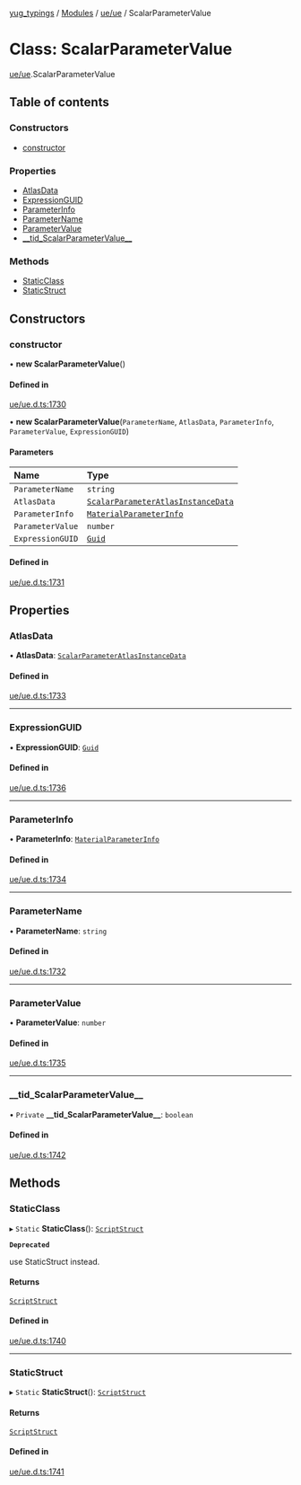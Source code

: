 [yug_typings](../README.md) / [Modules](../modules.md) / [ue/ue](../modules/ue_ue.md) / ScalarParameterValue

# Class: ScalarParameterValue

[ue/ue](../modules/ue_ue.md).ScalarParameterValue

## Table of contents

### Constructors

- [constructor](ue_ue.ScalarParameterValue.md#constructor)

### Properties

- [AtlasData](ue_ue.ScalarParameterValue.md#atlasdata)
- [ExpressionGUID](ue_ue.ScalarParameterValue.md#expressionguid)
- [ParameterInfo](ue_ue.ScalarParameterValue.md#parameterinfo)
- [ParameterName](ue_ue.ScalarParameterValue.md#parametername)
- [ParameterValue](ue_ue.ScalarParameterValue.md#parametervalue)
- [\_\_tid\_ScalarParameterValue\_\_](ue_ue.ScalarParameterValue.md#__tid_scalarparametervalue__)

### Methods

- [StaticClass](ue_ue.ScalarParameterValue.md#staticclass)
- [StaticStruct](ue_ue.ScalarParameterValue.md#staticstruct)

## Constructors

### constructor

• **new ScalarParameterValue**()

#### Defined in

[ue/ue.d.ts:1730](https://github.com/YugMetaverse/yug_typings/blob/b7d9b19/ue/ue.d.ts#L1730)

• **new ScalarParameterValue**(`ParameterName`, `AtlasData`, `ParameterInfo`, `ParameterValue`, `ExpressionGUID`)

#### Parameters

| Name | Type |
| :------ | :------ |
| `ParameterName` | `string` |
| `AtlasData` | [`ScalarParameterAtlasInstanceData`](ue_ue.ScalarParameterAtlasInstanceData.md) |
| `ParameterInfo` | [`MaterialParameterInfo`](ue_ue.MaterialParameterInfo.md) |
| `ParameterValue` | `number` |
| `ExpressionGUID` | [`Guid`](ue_ue_s.Guid.md) |

#### Defined in

[ue/ue.d.ts:1731](https://github.com/YugMetaverse/yug_typings/blob/b7d9b19/ue/ue.d.ts#L1731)

## Properties

### AtlasData

• **AtlasData**: [`ScalarParameterAtlasInstanceData`](ue_ue.ScalarParameterAtlasInstanceData.md)

#### Defined in

[ue/ue.d.ts:1733](https://github.com/YugMetaverse/yug_typings/blob/b7d9b19/ue/ue.d.ts#L1733)

___

### ExpressionGUID

• **ExpressionGUID**: [`Guid`](ue_ue_s.Guid.md)

#### Defined in

[ue/ue.d.ts:1736](https://github.com/YugMetaverse/yug_typings/blob/b7d9b19/ue/ue.d.ts#L1736)

___

### ParameterInfo

• **ParameterInfo**: [`MaterialParameterInfo`](ue_ue.MaterialParameterInfo.md)

#### Defined in

[ue/ue.d.ts:1734](https://github.com/YugMetaverse/yug_typings/blob/b7d9b19/ue/ue.d.ts#L1734)

___

### ParameterName

• **ParameterName**: `string`

#### Defined in

[ue/ue.d.ts:1732](https://github.com/YugMetaverse/yug_typings/blob/b7d9b19/ue/ue.d.ts#L1732)

___

### ParameterValue

• **ParameterValue**: `number`

#### Defined in

[ue/ue.d.ts:1735](https://github.com/YugMetaverse/yug_typings/blob/b7d9b19/ue/ue.d.ts#L1735)

___

### \_\_tid\_ScalarParameterValue\_\_

• `Private` **\_\_tid\_ScalarParameterValue\_\_**: `boolean`

#### Defined in

[ue/ue.d.ts:1742](https://github.com/YugMetaverse/yug_typings/blob/b7d9b19/ue/ue.d.ts#L1742)

## Methods

### StaticClass

▸ `Static` **StaticClass**(): [`ScriptStruct`](ue_ue.ScriptStruct.md)

**`Deprecated`**

use StaticStruct instead.

#### Returns

[`ScriptStruct`](ue_ue.ScriptStruct.md)

#### Defined in

[ue/ue.d.ts:1740](https://github.com/YugMetaverse/yug_typings/blob/b7d9b19/ue/ue.d.ts#L1740)

___

### StaticStruct

▸ `Static` **StaticStruct**(): [`ScriptStruct`](ue_ue.ScriptStruct.md)

#### Returns

[`ScriptStruct`](ue_ue.ScriptStruct.md)

#### Defined in

[ue/ue.d.ts:1741](https://github.com/YugMetaverse/yug_typings/blob/b7d9b19/ue/ue.d.ts#L1741)
